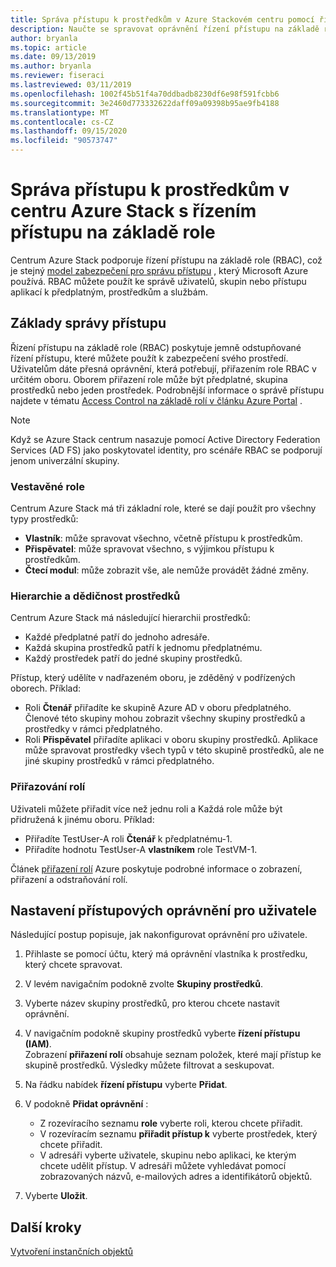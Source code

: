 ```yaml
---
title: Správa přístupu k prostředkům v Azure Stackovém centru pomocí řízení přístupu na základě role
description: Naučte se spravovat oprávnění řízení přístupu na základě role (RBAC) jako správce nebo tenanta v centru Azure Stack.
author: bryanla
ms.topic: article
ms.date: 09/13/2019
ms.author: bryanla
ms.reviewer: fiseraci
ms.lastreviewed: 03/11/2019
ms.openlocfilehash: 1002f45b51f4a70ddbadb8230df6e98f591fcbb6
ms.sourcegitcommit: 3e2460d773332622daff09a09398b95ae9fb4188
ms.translationtype: MT
ms.contentlocale: cs-CZ
ms.lasthandoff: 09/15/2020
ms.locfileid: "90573747"
---
```

# <a name="manage-access-to-resources-in-azure-stack-hub-with-role-based-access-control"></a>Správa přístupu k prostředkům v centru Azure Stack s řízením přístupu na základě role

Centrum Azure Stack podporuje řízení přístupu na základě role (RBAC), což je stejný [model zabezpečení pro správu přístupu](/azure/role-based-access-control/overview) , který Microsoft Azure používá. RBAC můžete použít ke správě uživatelů, skupin nebo přístupu aplikací k předplatným, prostředkům a službám.

## <a name="basics-of-access-management"></a>Základy správy přístupu

Řízení přístupu na základě role (RBAC) poskytuje jemně odstupňované řízení přístupu, které můžete použít k zabezpečení svého prostředí. Uživatelům dáte přesná oprávnění, která potřebují, přiřazením role RBAC v určitém oboru. Oborem přiřazení role může být předplatné, skupina prostředků nebo jeden prostředek. Podrobnější informace o správě přístupu najdete v tématu [Access Control na základě rolí v článku Azure Portal](/azure/role-based-access-control/overview) .

> [!NOTE]
> Když se Azure Stack centrum nasazuje pomocí Active Directory Federation Services (AD FS) jako poskytovatel identity, pro scénáře RBAC se podporují jenom univerzální skupiny.

### <a name="built-in-roles"></a>Vestavěné role

Centrum Azure Stack má tři základní role, které se dají použít pro všechny typy prostředků:

* **Vlastník**: může spravovat všechno, včetně přístupu k prostředkům.
* **Přispěvatel**: může spravovat všechno, s výjimkou přístupu k prostředkům.
* **Čtecí modul**: může zobrazit vše, ale nemůže provádět žádné změny.

### <a name="resource-hierarchy-and-inheritance"></a>Hierarchie a dědičnost prostředků

Centrum Azure Stack má následující hierarchii prostředků:

* Každé předplatné patří do jednoho adresáře.
* Každá skupina prostředků patří k jednomu předplatnému.
* Každý prostředek patří do jedné skupiny prostředků.

Přístup, který udělíte v nadřazeném oboru, je zděděný v podřízených oborech. Příklad:

* Roli **Čtenář** přiřadíte ke skupině Azure AD v oboru předplatného. Členové této skupiny mohou zobrazit všechny skupiny prostředků a prostředky v rámci předplatného.
* Roli **Přispěvatel** přiřadíte aplikaci v oboru skupiny prostředků. Aplikace může spravovat prostředky všech typů v této skupině prostředků, ale ne jiné skupiny prostředků v rámci předplatného.

### <a name="assigning-roles"></a>Přiřazování rolí

Uživateli můžete přiřadit více než jednu roli a Každá role může být přidružená k jinému oboru. Příklad:

* Přiřadíte TestUser-A roli **Čtenář** k předplatnému-1.
* Přiřadíte hodnotu TestUser-A **vlastníkem** role TestVM-1.

Článek [přiřazení rolí](/azure/role-based-access-control/role-assignments-portal) Azure poskytuje podrobné informace o zobrazení, přiřazení a odstraňování rolí.

## <a name="set-access-permissions-for-a-user"></a>Nastavení přístupových oprávnění pro uživatele

Následující postup popisuje, jak nakonfigurovat oprávnění pro uživatele.

1. Přihlaste se pomocí účtu, který má oprávnění vlastníka k prostředku, který chcete spravovat.
2. V levém navigačním podokně zvolte **Skupiny prostředků**.
3. Vyberte název skupiny prostředků, pro kterou chcete nastavit oprávnění.
4. V navigačním podokně skupiny prostředků vyberte **řízení přístupu (IAM)**.<BR> Zobrazení **přiřazení rolí** obsahuje seznam položek, které mají přístup ke skupině prostředků. Výsledky můžete filtrovat a seskupovat.
5. Na řádku nabídek **řízení přístupu** vyberte **Přidat**.
6. V podokně **Přidat oprávnění** :

   * Z rozevíracího seznamu **role** vyberte roli, kterou chcete přiřadit.
   * V rozevíracím seznamu **přiřadit přístup k** vyberte prostředek, který chcete přiřadit.
   * V adresáři vyberte uživatele, skupinu nebo aplikaci, ke kterým chcete udělit přístup. V adresáři můžete vyhledávat pomocí zobrazovaných názvů, e-mailových adres a identifikátorů objektů.

7. Vyberte **Uložit**.

## <a name="next-steps"></a>Další kroky

[Vytvoření instančních objektů](../operator/azure-stack-create-service-principals.md)
